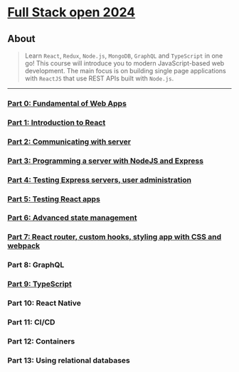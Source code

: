 # [Full Stack open 2024](https://fullstackopen.com/en/)

## About

> Learn `React`, `Redux`, `Node.js`, `MongoDB`, `GraphQL` and `TypeScript` in one go! This course will introduce you to modern JavaScript-based web development. The main focus is on building single page applications with `ReactJS` that use REST APIs built with `Node.js`.

---

### [Part 0: Fundamental of Web Apps](./part0)

### [Part 1: Introduction to React](./part1)

### [Part 2: Communicating with server](./part2)

### [Part 3: Programming a server with NodeJS and Express](./part3)

### [Part 4: Testing Express servers, user administration](./part4)

### [Part 5: Testing React apps](./part5)

### [Part 6: Advanced state management](./part6)

### [Part 7: React router, custom hooks, styling app with CSS and webpack](./part7)

### Part 8: GraphQL

### [Part 9: TypeScript](./part9)

### Part 10: React Native

### Part 11: CI/CD

### Part 12: Containers

### Part 13: Using relational databases
